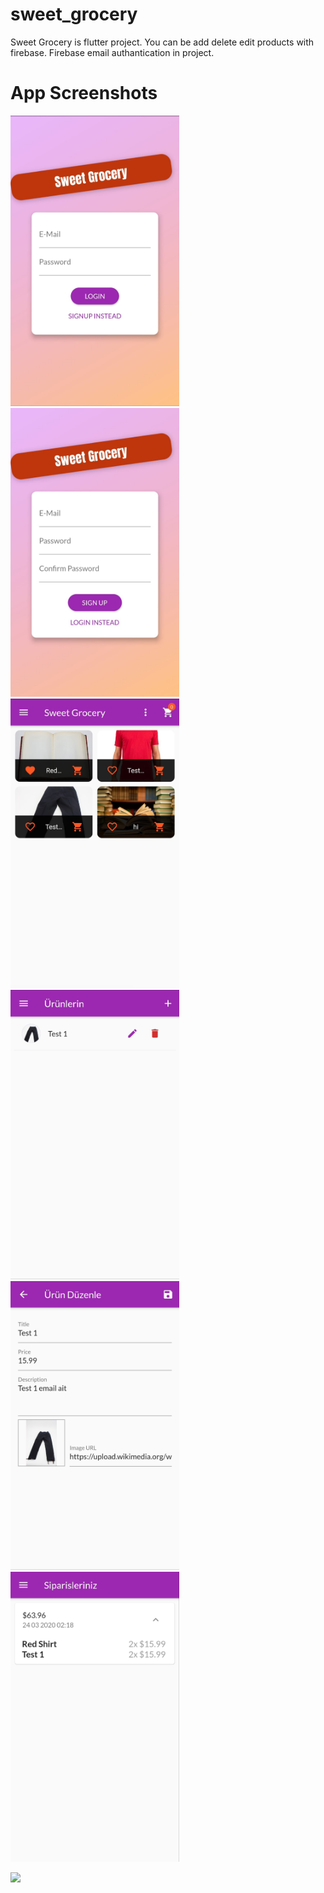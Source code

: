# sweet_grocery
Sweet Grocery is flutter project. You can be add delete edit products with firebase. Firebase email authantication in project.

# App Screenshots
<img src="https://raw.githubusercontent.com/HKARLI/sweet_grocery/master/screenshots/1.jpeg" width="270"></img>
<img src="https://raw.githubusercontent.com/HKARLI/sweet_grocery/master/screenshots/2.jpeg" width="270"></img>
<img src="https://raw.githubusercontent.com/HKARLI/sweet_grocery/master/screenshots/3.jpeg" width="270"></img>
<img src="https://raw.githubusercontent.com/HKARLI/sweet_grocery/master/screenshots/4.jpeg" width="270"></img>
<img src="https://raw.githubusercontent.com/HKARLI/sweet_grocery/master/screenshots/5.jpeg" width="270"></img>
<img src="https://raw.githubusercontent.com/HKARLI/sweet_grocery/master/screenshots/6.jpeg" width="270"></img>

<img src="https://cloud.githubusercontent.com/assets/5692567/10923351/6b688a92-8278-11e5-9973-8ffbf3c5cc52.png" width="500">
<a href="https://play.google.com/store/apps/details?id=com.hasankarli.sweet_grocery"></a>
</img>
